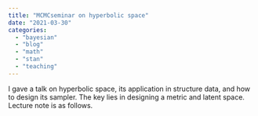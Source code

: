 ```yaml
---
title: "MCMCseminar on hyperbolic space"
date: "2021-03-30"
categories: 
  - "bayesian"
  - "blog"
  - "math"
  - "stan"
  - "teaching"
---
```


I gave a talk on hyperbolic space, its application in structure data, and how to design its sampler. The key lies in designing a metric and latent space. Lecture note is as follows.
